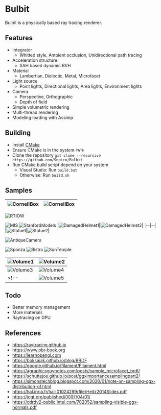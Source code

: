 # Bulbit

Bulbit is a physically based ray tracing renderer.

## Features
- Integrator
  - Whitted style, Ambient occlusion, Unidirectional path tracing
- Acceleration structure
  - SAH based dynamic BVH
- Material
  - Lambertian, Dielectic, Metal, Microfacet
- Light source
  - Point lights, Directional lights, Area lights, Environment lights
- Camera
  - Perspective, Orthographic
  - Depth of field
- Simple volumetric rendering
- Multi-thread rendering
- Modeling loading with Assimp

## Building
- Install [CMake](https://cmake.org/install/)
- Ensure CMake is in the system `PATH`
- Clone the repository `git clone --recursive https://github.com/Sopiro/Bulbit`
- Run CMake build script depend on your system
  - Visual Studio: Run `build.bat`
  - Otherwise: Run `build.sh`

## Samples
|![CornellBox](.github/image/render_1000x1000_s1024_d50_t266.3692223s.png)|![CornellBox](.github/image/render_1000x1000_s2048_d50_t554.1794322s.png)|
|--|--|

![RTIOW](.github/image/render_1920x1080_s256_d50_t172.178533s.png)
<!-- ![Materials](.github/image/render_1920x1080_s2048_d2147483647_t885.34s.png) -->
![MIS](.github/image/render_1920x1080_s128_d2147483647_t191.966s.png)
![StanfordModels](.github/image/render_1920x1080_s1024_d2147483647_t490.157s.png)
|![DamagedHelmet1](.github/image/render_1000x1000_s1024_d20_t211.0695558s.png)|![DamagedHelmet2](.github/image/render_1000x1000_s1024_d20_t206.2167148s.png)|
|--|--|  
|![Statue1](.github/image/render_1000x1000_s1024_d2147483647_t366.618s.png)|![Statue2](.github/image/render_1000x1000_s1024_d2147483647_t369.879s.png)|

![AntiqueCamera](.github/image/render_1920x1080_s1024_d2147483647_t233.835s.png)

![Sponza](.github/image/render_1920x1080_s1024_d2147483647_t4680.33s.png)
![Bistro](.github/image/render_1600x900_s1024_d50_t6627.5219105s.png)
![SunTemple](.github/image/render_1600x900_s1024_d50_t1166.8416745s.png)

<!-- ![Ship](.github/image/render_1600x1200_s2048_d2147483647_t2203.37s.png) -->
|![Volume1](.github/image/render_1000x1000_s1000_d2147483647_t887.5372418s.png)|![Volume2](.github/image/render_1000x1000_s1000_d2147483647_t996.1365369s.png)|
|--|--|
|![Volume3](.github/image/render_1000x1000_s1000_d2147483647_t1909.5677176s.png)|![Volume4](.github/image/render_1000x1000_s1000_d2147483647_t3018.2762476s.png)|
<!-- |![Volume5](.github/image/render_1000x1000_s1000_d2147483647_t400.2025311s.png)|![Volume6](.github/image/render_1000x1000_s1000_d2147483647_t989.787817s.png)| -->

## Todo
- Better memory management
- More materials
- Raytracing on GPU

## References
- https://raytracing.github.io
- https://www.pbr-book.org
- https://learnopengl.com
- https://boksajak.github.io/blog/BRDF
- https://google.github.io/filament/Filament.html
- https://agraphicsguynotes.com/posts/sample_microfacet_brdf/
- https://schuttejoe.github.io/post/ggximportancesamplingpart2/
- https://simonstechblog.blogspot.com/2020/01/note-on-sampling-ggx-distribution-of.html
- https://hal.inria.fr/hal-01024289/file/Heitz2014Slides.pdf
- https://jcgt.org/published/0007/04/01/
- https://cdrdv2-public.intel.com/782052/sampling-visible-ggx-normals.pdf
